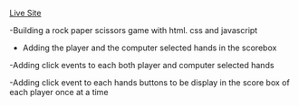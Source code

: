 [Live Site](https://awondip.github.io/Rock-paper-scissors-game/)

-Building a rock paper scissors game with html. css and javascript

- Adding the player and the computer selected hands in the scorebox 

-Adding click events to each  both player and computer  selected hands

-Adding click event to each hands buttons to be display in the score box of each player once at a time
 